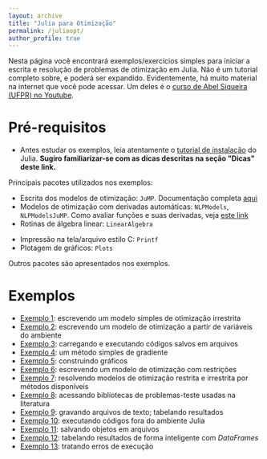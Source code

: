 ```yaml
---
layout: archive
title: "Julia para Otimização"
permalink: /juliaopt/
author_profile: true
---
```


Nesta página você encontrará exemplos/exercícios simples para iniciar a escrita e resolução de problemas de otimização em Julia. Não é um tutorial completo sobre, e poderá ser expandido. Evidentemente, há muito material na internet que você pode acessar. Um deles é o [curso de Abel Siqueira (UFPR) no Youtube](https://www.youtube.com/playlist?list=PLOOY0eChA1uyk_01nGJVmcQGvcJq9h6_6).


# Pré-requisitos

- Antes estudar os exemplos, leia atentamente o [tutorial de instalação](/julia/) do Julia. **Sugiro familiarizar-se com as dicas descritas na seção "Dicas" deste link.**

Principais pacotes utilizados nos exemplos:
- Escrita dos modelos de otimização: `JuMP`. Documentação completa [aqui](https://jump.dev/JuMP.jl/stable/)
- Modelos de otimização com derivadas automáticas: `NLPModels`, `NLPModelsJuMP`. Como avaliar funções e suas derivadas, veja [este link](https://github.com/JuliaSmoothOptimizers/NLPModels.jl)
- Rotinas de álgebra linear: `LinearAlgebra`
<!--- Armazenamento de matrizes esparsas: `SparseArrays`-->
- Impressão na tela/arquivo estilo C: `Printf`
- Plotagem de gráficos: `Plots`

Outros pacotes são apresentados nos exemplos.

# Exemplos

- [Exemplo 1](/juliaopt_ex1/): escrevendo um modelo simples de otimização irrestrita
- [Exemplo 2](/juliaopt_ex2/): escrevendo um modelo de otimização a partir de variáveis do ambiente
- [Exemplo 3](/juliaopt_ex3/): carregando e executando códigos salvos em arquivos
- [Exemplo 4](/juliaopt_ex4/): um método simples de gradiente
- [Exemplo 5](/juliaopt_ex5/): construindo gráficos
- [Exemplo 6](/juliaopt_ex6/): escrevendo um modelo de otimização com restrições
- [Exemplo 7](/juliaopt_ex7/): resolvendo modelos de otimização restrita e irrestrita por métodos disponíveis
- [Exemplo 8](/juliaopt_ex8/): acessando bibliotecas de problemas-teste usadas na literatura
- [Exemplo 9](/juliaopt_ex9/): gravando arquivos de texto; tabelando resultados
- [Exemplo 10](/juliaopt_ex10/): executando códigos fora do ambiente Julia
- [Exemplo 11](/juliaopt_ex11/): salvando objetos em arquivos
- [Exemplo 12](/juliaopt_ex12/): tabelando resultados de forma inteligente com *DataFrames*
- [Exemplo 13](/juliaopt_ex13/): tratando erros de execução
